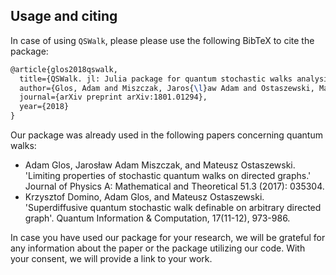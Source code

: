 ## Usage and citing


In case of using `QSWalk`, please please use the following BibTeX to cite the package:

```tex
@article{glos2018qswalk,
  title={QSWalk. jl: Julia package for quantum stochastic walks analysis},
  author={Glos, Adam and Miszczak, Jaros{\l}aw Adam and Ostaszewski, Mateusz},
  journal={arXiv preprint arXiv:1801.01294},
  year={2018}
}
```

Our package was already used in the following papers concerning quantum walks:
* Adam Glos, Jarosław Adam Miszczak, and Mateusz Ostaszewski. 'Limiting properties of stochastic quantum walks on directed graphs.' Journal of Physics A: Mathematical and Theoretical 51.3 (2017): 035304.
* Krzysztof Domino, Adam Glos, and Mateusz Ostaszewski. 'Superdiffusive quantum stochastic walk definable on arbitrary directed graph'. Quantum Information & Computation, 17(11-12), 973-986.

In case you have used our package for your research, we will be grateful for any information about the paper or the package utilizing our code. With your consent, we will provide a link to your work.
